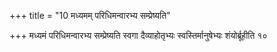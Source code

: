 +++
title = "10 मध्यमम् परिधिमन्वारभ्य सम्प्रेष्यति"

+++
मध्यमं परिधिमन्वारभ्य सम्प्रेष्यति स्वगा दैव्याहोतृभ्यः स्वस्तिर्मानुषेभ्यः शंयोर्ब्रूहीति १०